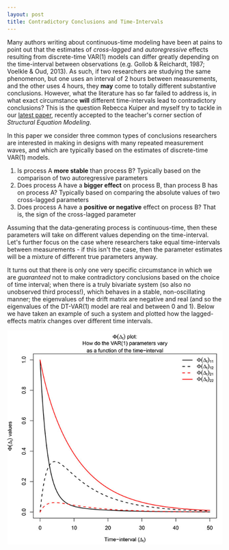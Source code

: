 ```yaml
---
layout: post
title: Contradictory Conclusions and Time-Intervals
---
```


Many authors writing about continuous-time modeling have been at pains to point out that the estimates of *cross-lagged* and *autoregressive* effects resulting from discrete-time VAR(1) models can differ greatly depending on the time-interval between observations (e.g. Gollob & Reichardt, 1987; Voelkle & Oud, 2013).  As such, if two researchers are studying the same phenomenon, but one uses an interval of 2 hours between measurements, and the other uses 4 hours, they **may** come to totally different substantive conclusions. However, what the literature has so far failed to address is, in what exact circumstance **will** different time-intervals lead to contradictory conclusions? This is the question Rebecca Kuiper and myself try to tackle in our [latest paper](https://ryanoisin.github.io/files/KuiperRyan_2018_DrawingConclusions_SEM.pdf), recently accepted to the teacher's corner section of *Structural Equation Modeling*.

In this paper we consider three common types of conclusions researchers are interested in making in designs with many repeated measurement waves, and which are typically based on the estimates of discrete-time VAR(1) models.

1. Is process A **more stable** than process B?
   Typically based on the comparison of two autoregressive parameters
2. Does process A have a **bigger effect** on process B, than process B has on process A?
   Typically based on comparing the absolute values of two cross-lagged parameters
3. Does process A have a **positive or negative** effect on process B?
   That is, the sign of the cross-lagged parameter

Assuming that the data-generating process is continuous-time, then these parameters will take on different values depending on the time-interval. Let's further focus on the case where researchers take equal time-intervals between measurements - if this isn't the case, then the parameter estimates will be a mixture of different true parameters anyway.

It turns out that there is only one very specific circumstance in which we are *guaranteed* not to make contradictory conclusions based on the choice of time interval; when there is a truly bivariate system (so also no unobserved third process!), which behaves in a stable, non-oscillating manner; the eigenvalues of the drift matrix are negative and real (and so the eigenvalues of the DT-VAR(1) model are real and between 0 and 1). Below we have taken an example of such a system and plotted how the lagged-effects matrix changes over different time intervals.

![Example 1](/images/Effects-lag-plot_Bivar.jpg)




